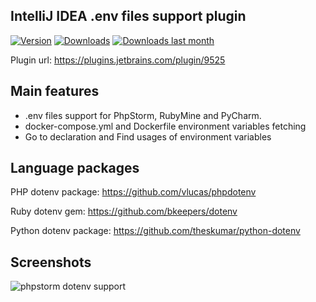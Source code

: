IntelliJ IDEA .env files support plugin
-------------

[![Version](http://phpstorm.espend.de/badge/9525/version)](https://plugins.jetbrains.com/plugin/9525)
[![Downloads](http://phpstorm.espend.de/badge/9525/downloads)](https://plugins.jetbrains.com/plugin/9525)
[![Downloads last month](http://phpstorm.espend.de/badge/9525/last-month)](https://plugins.jetbrains.com/plugin/9525)

Plugin url: https://plugins.jetbrains.com/plugin/9525

## Main features
+ .env files support for PhpStorm, RubyMine and PyCharm. 
+ docker-compose.yml and Dockerfile environment variables fetching
+ Go to declaration and Find usages of environment variables

## Language packages

PHP dotenv package: https://github.com/vlucas/phpdotenv

Ruby dotenv gem: https://github.com/bkeepers/dotenv

Python dotenv package: https://github.com/theskumar/python-dotenv

## Screenshots

![phpstorm dotenv support](https://plugins.jetbrains.com/files/9525/screenshot_16858.png)
